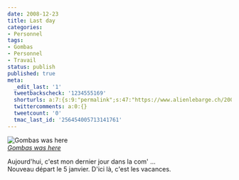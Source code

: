 ```yaml
---
date: 2008-12-23
title: Last day
categories:
- Personnel
tags:
- Gombas
- Personnel
- Travail
status: publish
published: true
meta:
  _edit_last: '1'
  tweetbackscheck: '1234555169'
  shorturls: a:7:{s:9:"permalink";s:47:"https://www.alienlebarge.ch/2008/12/23/last-day/";s:7:"tinyurl";s:25:"https://tinyurl.com/dmakpa";s:4:"isgd";s:17:"https://is.gd/ikO1";s:5:"bitly";s:18:"https://bit.ly/k3is";s:5:"snipr";s:22:"https://snipr.com/ba2tp";s:5:"snurl";s:22:"https://snurl.com/ba2tp";s:7:"snipurl";s:24:"https://snipurl.com/ba2tp";}
  twittercomments: a:0:{}
  tweetcount: '0'
  tmac_last_id: '256454005713141761'
---
```

<p>
<img src="https://farm4.static.flickr.com/3258/3130328851_055a16693d.jpg" alt="Gombas was here" /><br /><i><a href="https://www.flickr.com/photos/alienlebarge/3130328851/" title="photo sharing">Gombas was here</a></i>
</p>
				
<p>
	Aujourd'hui, c'est mon dernier jour dans la com' ...<br />
Nouveau départ le 5 janvier. D'ici là, c'est les vacances.
</p>
